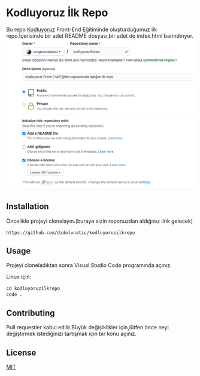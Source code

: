 # Kodluyoruz İlk Repo
Bu repo [Kodluyoruz](https://www.kodluyoruz.org/) Front-End Eğitiminde oluşturduğumuz ilk repo.İçerisinde bir adet README dosyası,bir adet de index.html barındırıyor.
![](https://github.com/Kodluyoruz/taskforce/raw/main/git/odev1/figures/github.png)
## Installation
Öncelikle projeyi clonelayın.(buraya sizin reponuzdan aldığınız link gelecek)
```
https://github.com/didolunatic/kodluyoruzilkrepo
```
## Usage
Projeyi cloneladıktan sonra Visual Studio Code programında açınız.

Linux için:
```
cd kodluyoruzilkrepo
code .
```
 ## Contributing
 Pull requestler kabul edilir.Büyük değişiklikler için,lütfen önce neyi değiştirmek istediğinizi tartışmak için bir konu açınız.
 ## License
 [MIT](https://choosealicense.com/licenses/mit/)